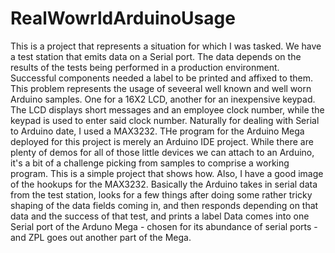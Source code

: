 # RealWowrldArduinoUsage
This is a project that represents a situation for which I was tasked. We have a test station that emits data on a Serial port. The data depends on the results of the tests being performed in a production environment. Successful components needed a label to be printed and affixed to them. 
This problem represents the usage of seveeral well known and well worn Arduino samples. One for a 16X2 LCD, another for an inexpensive keypad. The LCD displays short messages and an employee clock number, while the keypad is used to enter said clock number.
Naturally for dealing with Serial to Arduino date, I used a MAX3232. THe program for the Arduino Mega deployed for this project is merely an Arduino IDE project. While there are plenty of demos for all of those little devices we can attach to an Arduino, it's a bit of a challenge picking from samples to comprise a working program. This is a simple project that shows how. 
Also, I have a good image of the hookups for the MAX3232. Basically the Arduino takes in serial data from the test station, looks for a few things after doing some rather tricky shaping of the data fields coming in, and then responds depending on that data and the success of that test, and prints a label Data comes into one Serial port of the Arduno Mega - chosen for its abundance of serial ports - and ZPL goes out another part of the Mega.
